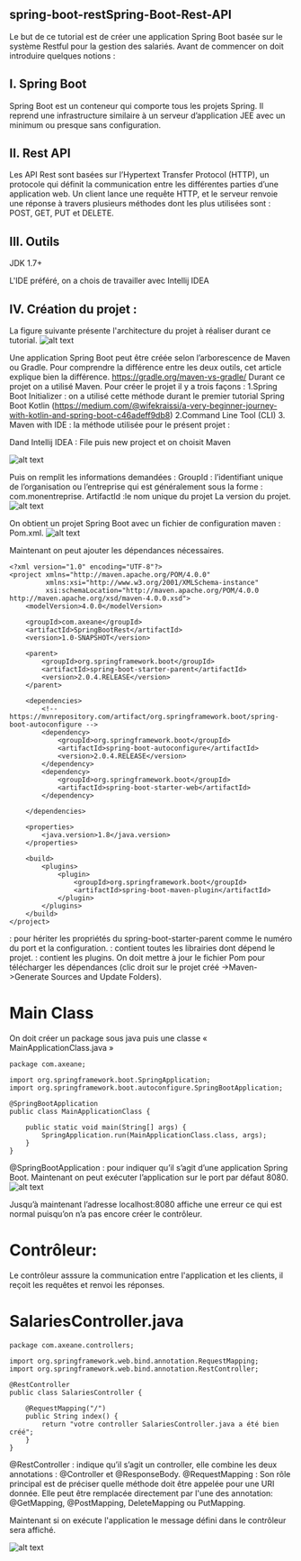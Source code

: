 ## spring-boot-restSpring-Boot-Rest-API 

Le but de ce tutorial est de créer une application Spring Boot basée sur le système Restful pour la gestion des salariés.
Avant de commencer on doit introduire quelques notions :
## I.	Spring Boot
Spring Boot est un conteneur qui comporte tous les projets Spring. Il reprend une infrastructure similaire à un serveur d’application JEE avec un minimum ou presque sans configuration.
## II.	Rest API
Les API Rest sont basées sur l’Hypertext Transfer Protocol (HTTP), un protocole qui définit la communication entre les différentes parties d’une application web. Un client lance une requête HTTP, et le serveur renvoie une réponse à travers plusieurs méthodes dont les plus utilisées sont : POST, GET, PUT et  DELETE.
## III.	Outils
JDK 1.7+

L'IDE préféré, on a chois de travailler avec Intellij IDEA

## IV.	Création du projet :

La figure suivante présente l'architecture du projet à réaliser durant ce tutorial.
        ![alt text](https://github.com/WifekRaissi/spring-boot-rest/blob/master/src/main/resources/images/architecture.PNG)

Une application Spring Boot peut être créée selon l’arborescence  de Maven ou Gradle. Pour comprendre la différence entre les deux outils, cet article explique bien la différence.
https://gradle.org/maven-vs-gradle/
Durant ce projet on a utilisé Maven.
Pour créer le projet il y a trois façons : 
1.Spring Boot Initializer : on a utilisé cette méthode durant le premier tutorial Spring Boot Kotlin    (https://medium.com/@wifekraissi/a-very-beginner-journey-with-kotlin-and-spring-boot-c46adeff9db8)
2.Command Line Tool (CLI)
3. Maven with IDE : la méthode utilisée pour le présent projet :

Dand Intellij IDEA : File puis new project et on choisit Maven

   ![alt text](https://github.com/WifekRaissi/spring-boot-rest/blob/master/src/main/resources/images/nouveauprojet.png)
   
 Puis on remplit les informations demandées :
 GroupId : l’identifiant unique de l’organisation ou l’entreprise qui est généralement sous la forme : com.monentreprise.
 ArtifactId :le nom unique du projet
 La version du projet.
      ![alt text](https://github.com/WifekRaissi/spring-boot-rest/blob/master/src/main/resources/images/2.png)

On obtient un projet Spring Boot avec un fichier de configuration maven : Pom.xml.
      ![alt text](https://github.com/WifekRaissi/spring-boot-rest/blob/master/src/main/resources/images/3.png)

 
Maintenant on peut ajouter les dépendances nécessaires.
```
<?xml version="1.0" encoding="UTF-8"?>
<project xmlns="http://maven.apache.org/POM/4.0.0"
         xmlns:xsi="http://www.w3.org/2001/XMLSchema-instance"
         xsi:schemaLocation="http://maven.apache.org/POM/4.0.0 http://maven.apache.org/xsd/maven-4.0.0.xsd">
    <modelVersion>4.0.0</modelVersion>

    <groupId>com.axeane</groupId>
    <artifactId>SpringBootRest</artifactId>
    <version>1.0-SNAPSHOT</version>

    <parent>
        <groupId>org.springframework.boot</groupId>
        <artifactId>spring-boot-starter-parent</artifactId>
        <version>2.0.4.RELEASE</version>
    </parent>

    <dependencies>
        <!-- https://mvnrepository.com/artifact/org.springframework.boot/spring-boot-autoconfigure -->
        <dependency>
            <groupId>org.springframework.boot</groupId>
            <artifactId>spring-boot-autoconfigure</artifactId>
            <version>2.0.4.RELEASE</version>
        </dependency>
        <dependency>
            <groupId>org.springframework.boot</groupId>
            <artifactId>spring-boot-starter-web</artifactId>
        </dependency>

    </dependencies>

    <properties>
        <java.version>1.8</java.version>
    </properties>

    <build>
        <plugins>
            <plugin>
                <groupId>org.springframework.boot</groupId>
                <artifactId>spring-boot-maven-plugin</artifactId>
            </plugin>
        </plugins>
    </build>
</project>

```


<parent> : pour hériter les propriétés du spring-boot-starter-parent comme le numéro du port  et la configuration.
<dependencies> : contient toutes les librairies dont dépend le projet.
<build> : contient les plugins.
On doit mettre à jour le fichier Pom pour télécharger les dépendances (clic droit sur le projet créé ->Maven->Generate Sources and Update Folders).

# Main Class 
On doit créer un package sous java puis une classe « MainApplicationClass.java »
```
package com.axeane;

import org.springframework.boot.SpringApplication;
import org.springframework.boot.autoconfigure.SpringBootApplication;

@SpringBootApplication
public class MainApplicationClass {

    public static void main(String[] args) {
        SpringApplication.run(MainApplicationClass.class, args);
    }
}
```
@SpringBootApplication : pour indiquer qu’il s’agit d’une application Spring Boot.
Maintenant on peut exécuter l’application sur le port par défaut 8080.
      ![alt text](https://github.com/WifekRaissi/spring-boot-rest/blob/master/src/main/resources/images/4.png)

Jusqu’à maintenant l’adresse localhost:8080 affiche une erreur ce qui est normal puisqu’on n’a pas encore créer le contrôleur. 

# Contrôleur:
Le contrôleur asssure la communication entre l'application et les clients, il reçoit les requêtes  et renvoi les réponses.

# SalariesController.java
```
package com.axeane.controllers;

import org.springframework.web.bind.annotation.RequestMapping;
import org.springframework.web.bind.annotation.RestController;

@RestController
public class SalariesController {

    @RequestMapping("/")
    public String index() {
        return "votre controller SalariesController.java a été bien créé";
    }
}
```


@RestController : indique qu’il s’agit un controller, elle combine les deux annotations : @Controller et @ResponseBody.
@RequestMapping : Son rôle principal est de préciser quelle méthode doit être appelée pour une URI donnée. Elle peut être remplacée directement par l'une des annotation: @GetMapping, @PostMapping, DeleteMapping ou PutMapping.

Maintenant si on exécute l'application le message défini dans le contrôleur sera affiché.

   ![alt text](https://github.com/WifekRaissi/spring-boot-rest/blob/master/src/main/resources/images/5.png)





 
 






